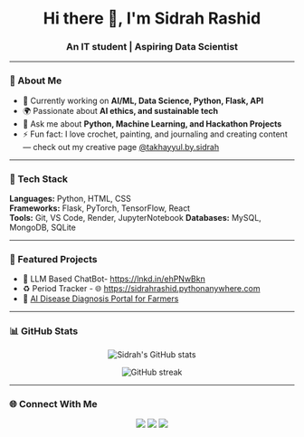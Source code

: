 <h1 align="center">Hi there 👋, I'm Sidrah Rashid</h1>
<h3 align="center">An IT student | Aspiring Data Scientist</h3>

---

### 🌱 About Me
- 🔭 Currently working on **AI/ML, Data Science, Python, Flask, API**
- 🌍 Passionate about **AI ethics, and sustainable tech**
- 💬 Ask me about **Python, Machine Learning, and Hackathon Projects**
- ⚡ Fun fact: I love crochet, painting, and journaling and creating content— check out my creative page [@takhayyul.by.sidrah](https://www.instagram.com/takhayyul.by.sidrah/)

---

### 🧰 Tech Stack
**Languages:** Python, HTML, CSS  
**Frameworks:** Flask, PyTorch, TensorFlow, React  
**Tools:** Git, VS Code, Render, JupyterNotebook
**Databases:** MySQL, MongoDB, SQLite

---

### 🚀 Featured Projects
- 🧠 LLM Based ChatBot- https://lnkd.in/ehPNwBkn
- ♻️ Period Tracker - 🌐 https://sidrahrashid.pythonanywhere.com 
- 🌾 [AI Disease Diagnosis Portal for Farmers](#)  

---

### 📊 GitHub Stats
<p align="center">
  <img src="https://github-readme-stats.vercel.app/api?username=sidrahrashid&show_icons=true&theme=tokyonight" alt="Sidrah's GitHub stats" />
</p>

<p align="center">
  <img src="https://github-readme-streak-stats.herokuapp.com/?user=sidrahrashid&theme=tokyonight" alt="GitHub streak" />
</p>

---

### 🌐 Connect With Me
<p align="center">
  <a href="https://linkedin.com/in/sidrahrashid"><img src="https://img.shields.io/badge/LinkedIn-blue?style=for-the-badge&logo=linkedin"></a>
  <a href="mailto:sidrahrashid799@gmail.com"><img src="https://img.shields.io/badge/Gmail-red?style=for-the-badge&logo=gmail"></a>
  <a href="https://www.instagram.com/takhayyul.by.sidrah"><img src="https://img.shields.io/badge/Instagram-pink?style=for-the-badge&logo=instagram"></a>
</p>
